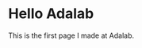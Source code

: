 
<head>
    <meta charset="utf-8">
    <title>我的个人网站</title>
</head>

<body>
<h1>Hello Adalab</h1>
<p>This is the first page I made at Adalab.</p>
</body>

</html>
